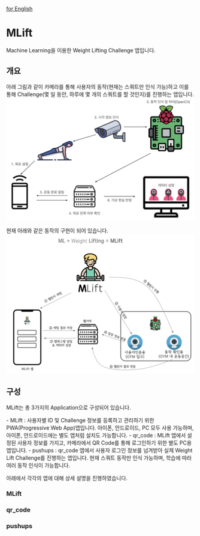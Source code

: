 <a href="https://github.com/abubaman/MLift/blob/main/readme_eng.md">for English</a>
# MLift
Machine Learning을 이용한 Weight Lifting Challenge 앱입니다.

## 개요
아래 그림과 같이 카메라를 통해 사용자의 동작(현재는 스쿼트만 인식 가능)하고 이를 통해 Challenge(몇 일 동안, 하루에 몇 개의 스쿼트를 할 것인지)를 진행하는 앱입니다.
<img src="/for_readme/images/main_concept.png"  width="700">

현재 아래와 같은 동작의 구현이 되어 있습니다.
<img src="/for_readme/images/mlift_overall.png"  width="700">


## 구성
<p>MLift는 총 3가지의 Application으로 구성되어 있습니다.</p>
 - MLift : 사용자별 ID 및 Challenge 정보를 등록하고 관리하기 위한 PWA(Progressive Web App)앱입니다. 아이폰, 안드로이드, PC 모두 사용 가능하며, 아이폰, 안드로이드에는 별도 앱처럼 설치도 가능합니다.
 - qr_code : MLift 앱에서 설정된 사용자 정보를 가지고, 카메라에서 QR Code를 통해 로그인하기 위한 별도 PC용 앱입니다.
 - pushups : qr_code 앱에서 사용자 로그인 정보를 넘겨받아 실제 Weight Lift Challenge를 진행하는 앱입니다. 현재 스쿼트 동작만 인식 가능하며, 학습에 따라 여러 동작 인식이 가능합니다.
<p>아래에서 각각의 앱에 대해 상세 설명을 진행하였습니다.</p>

### MLift


### qr_code
### pushups
 
